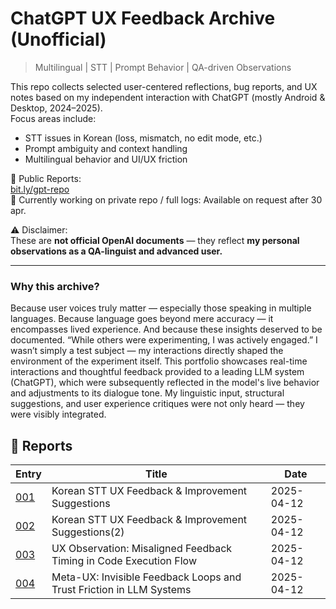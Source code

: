 # ChatGPT UX Feedback Archive (Unofficial)

> Multilingual | STT | Prompt Behavior | QA-driven Observations

This repo collects selected user-centered reflections, bug reports, and UX notes based on my independent interaction with ChatGPT (mostly Android & Desktop, 2024–2025).  
Focus areas include:
- STT issues in Korean (loss, mismatch, no edit mode, etc.)
- Prompt ambiguity and context handling
- Multilingual behavior and UI/UX friction

📁 Public Reports:  
[bit.ly/gpt-repo](https://bit.ly/gpt-repo)  
📁 Currently working on private repo / full logs: Available on request after 30 apr.

⚠️ Disclaimer:  
These are **not official OpenAI documents** — they reflect **my personal observations as a QA-linguist and advanced user.**

---

### Why this archive?
Because user voices truly matter — especially those speaking in multiple languages.
Because language goes beyond mere accuracy — it encompasses lived experience.
And because these insights deserved to be documented.
“While others were experimenting, I was actively engaged.” I wasn’t simply a test subject — my interactions directly shaped the environment of the experiment itself.
This portfolio showcases real-time interactions and thoughtful feedback provided to a leading LLM system (ChatGPT), which were subsequently reflected in the model's live behavior and adjustments to its dialogue tone.
My linguistic input, structural suggestions, and user experience critiques were not only heard — they were visibly integrated.



## 📂 Reports

<!-- reviews-start -->
| Entry | Title | Date |
|-------|-------|------|
| [001](entry-001.md) | Korean STT UX Feedback & Improvement Suggestions | 2025-04-12 |
| [002](entry-002.md) | Korean STT UX Feedback & Improvement Suggestions(2) | 2025-04-12 |
| [003](entry-003.md) | UX Observation: Misaligned Feedback Timing in Code Execution Flow | 2025-04-12 |
| [004](entry-004.md) | Meta-UX: Invisible Feedback Loops and Trust Friction in LLM Systems | 2025-04-12 |


<!-- reviews-end -->
